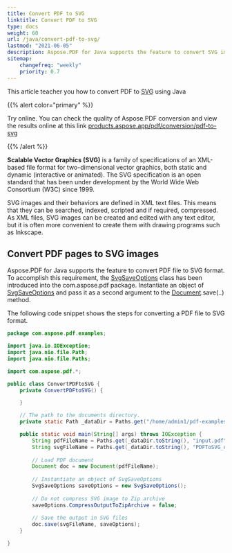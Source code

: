 ```yaml
---
title: Convert PDF to SVG 
linktitle: Convert PDF to SVG
type: docs
weight: 60
url: /java/convert-pdf-to-svg/
lastmod: "2021-06-05"
description: Aspose.PDF for Java supports the feature to convert SVG images to PDF format using SvgSaveOptions class.
sitemap:
    changefreq: "weekly"
    priority: 0.7
---
```


This article teacher you how to convert PDF to <abbr title="Scalable Vector Graphics">SVG</abbr> using Java

{{% alert color="primary" %}}

Try online. You can check the quality of Aspose.PDF conversion and view the results online at this link [products.aspose.app/pdf/conversion/pdf-to-svg](https://products.aspose.app/pdf/conversion/pdf-to-svg)

{{% /alert %}}

**Scalable Vector Graphics (SVG)** is a family of specifications of an XML-based file format for two-dimensional vector graphics, both static and dynamic (interactive or animated). The SVG specification is an open standard that has been under development by the World Wide Web Consortium (W3C) since 1999.

SVG images and their behaviors are defined in XML text files. This means that they can be searched, indexed, scripted and if required, compressed. As XML files, SVG images can be created and edited with any text editor, but it is often more convenient to create them with drawing programs such as Inkscape.

## Convert PDF pages to SVG images

Aspose.PDF for Java supports the feature to convert PDF file to SVG format. To accomplish this requirement, the [SvgSaveOptions](https://apireference.aspose.com/pdf/java/com.aspose.pdf/SvgSaveOptions) class has been introduced into the com.aspose.pdf package. Instantiate an object of [SvgSaveOptions](https://apireference.aspose.com/pdf/java/com.aspose.pdf/SvgSaveOptions) and pass it as a second argument to the [Document](https://apireference.aspose.com/pdf/java/com.aspose.pdf/Document).save(..) method.

The following code snippet shows the steps for converting a PDF file to SVG format.

```java
package com.aspose.pdf.examples;

import java.io.IOException;
import java.nio.file.Path;
import java.nio.file.Paths;

import com.aspose.pdf.*;

public class ConvertPDFtoSVG {
    private ConvertPDFtoSVG() {

    }

    // The path to the documents directory.
    private static Path _dataDir = Paths.get("/home/admin1/pdf-examples/Samples");

    public static void main(String[] args) throws IOException {
        String pdfFileName = Paths.get(_dataDir.toString(), "input.pdf").toString();
        String svgFileName = Paths.get(_dataDir.toString(), "PDFToSVG_out.svg").toString();
        
        // Load PDF document
        Document doc = new Document(pdfFileName);
        
        // Instantiate an object of SvgSaveOptions
        SvgSaveOptions saveOptions = new SvgSaveOptions();
        
        // Do not compress SVG image to Zip archive
        saveOptions.CompressOutputToZipArchive = false;
        
        // Save the output in SVG files
        doc.save(svgFileName, saveOptions);
    }

}
```